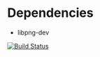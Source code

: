 # Dependencies
* libpng-dev

[![Build Status](https://travis-ci.org/indaplusplus/veds-raytracer.svg?branch=master)](https://travis-ci.org/indaplusplus/veds-raytracer)
